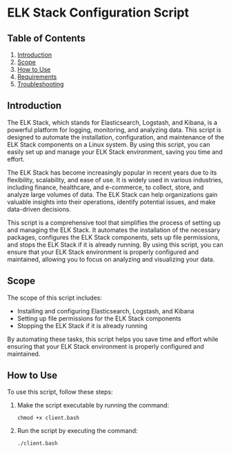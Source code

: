 # ELK Stack Configuration Script

## Table of Contents
1. [Introduction](#introduction)
2. [Scope](#scope)
3. [How to Use](#how-to-use)
4. [Requirements](#requirements)
5. [Troubleshooting](#troubleshooting)

## Introduction
The ELK Stack, which stands for Elasticsearch, Logstash, and Kibana, is a powerful platform for logging, monitoring, and analyzing data. This script is designed to automate the installation, configuration, and maintenance of the ELK Stack components on a Linux system. By using this script, you can easily set up and manage your ELK Stack environment, saving you time and effort.

The ELK Stack has become increasingly popular in recent years due to its flexibility, scalability, and ease of use. It is widely used in various industries, including finance, healthcare, and e-commerce, to collect, store, and analyze large volumes of data. The ELK Stack can help organizations gain valuable insights into their operations, identify potential issues, and make data-driven decisions.

This script is a comprehensive tool that simplifies the process of setting up and managing the ELK Stack. It automates the installation of the necessary packages, configures the ELK Stack components, sets up file permissions, and stops the ELK Stack if it is already running. By using this script, you can ensure that your ELK Stack environment is properly configured and maintained, allowing you to focus on analyzing and visualizing your data.

## Scope
The scope of this script includes:
- Installing and configuring Elasticsearch, Logstash, and Kibana
- Setting up file permissions for the ELK Stack components
- Stopping the ELK Stack if it is already running

By automating these tasks, this script helps you save time and effort while ensuring that your ELK Stack environment is properly configured and maintained.


## How to Use
To use this script, follow these steps:

1. Make the script executable by running the command:
   ```
   chmod +x client.bash
   ```

2. Run the script by executing the command:
   ```
   ./client.bash